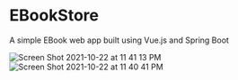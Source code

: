 # EBookStore

A simple EBook web app built using Vue.js and Spring Boot 

![Screen Shot 2021-10-22 at 11 41 13 PM](https://user-images.githubusercontent.com/20665149/138541168-3f076550-d7e9-49c0-a34e-e242c98ece85.png)
![Screen Shot 2021-10-22 at 11 40 41 PM](https://user-images.githubusercontent.com/20665149/138541179-85e310cd-2952-4006-8b84-978bf0d4fece.png)

